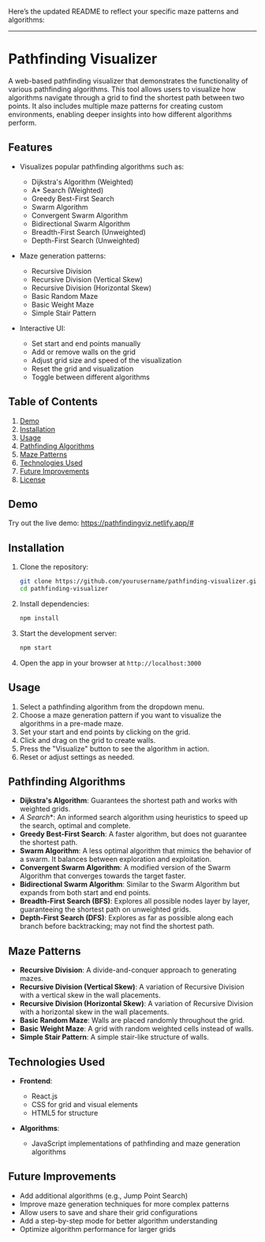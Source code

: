 Here’s the updated README to reflect your specific maze patterns and algorithms:

---

# Pathfinding Visualizer

A web-based pathfinding visualizer that demonstrates the functionality of various pathfinding algorithms. This tool allows users to visualize how algorithms navigate through a grid to find the shortest path between two points. It also includes multiple maze patterns for creating custom environments, enabling deeper insights into how different algorithms perform.

## Features

- Visualizes popular pathfinding algorithms such as:
  - Dijkstra's Algorithm (Weighted)
  - A* Search (Weighted)
  - Greedy Best-First Search
  - Swarm Algorithm
  - Convergent Swarm Algorithm
  - Bidirectional Swarm Algorithm
  - Breadth-First Search (Unweighted)
  - Depth-First Search (Unweighted)
  
- Maze generation patterns:
  - Recursive Division
  - Recursive Division (Vertical Skew)
  - Recursive Division (Horizontal Skew)
  - Basic Random Maze
  - Basic Weight Maze
  - Simple Stair Pattern

- Interactive UI:
  - Set start and end points manually
  - Add or remove walls on the grid
  - Adjust grid size and speed of the visualization
  - Reset the grid and visualization
  - Toggle between different algorithms

## Table of Contents

1. [Demo](#demo)
2. [Installation](#installation)
3. [Usage](#usage)
4. [Pathfinding Algorithms](#pathfinding-algorithms)
5. [Maze Patterns](#maze-patterns)
6. [Technologies Used](#technologies-used)
7. [Future Improvements](#future-improvements)
8. [License](#license)

## Demo

Try out the live demo: https://pathfindingviz.netlify.app/#

## Installation

1. Clone the repository:

    ```bash
    git clone https://github.com/yourusername/pathfinding-visualizer.git
    cd pathfinding-visualizer
    ```

2. Install dependencies:

    ```bash
    npm install
    ```

3. Start the development server:

    ```bash
    npm start
    ```

4. Open the app in your browser at `http://localhost:3000`

## Usage

1. Select a pathfinding algorithm from the dropdown menu.
2. Choose a maze generation pattern if you want to visualize the algorithms in a pre-made maze.
3. Set your start and end points by clicking on the grid.
4. Click and drag on the grid to create walls.
5. Press the "Visualize" button to see the algorithm in action.
6. Reset or adjust settings as needed.

## Pathfinding Algorithms

- **Dijkstra's Algorithm**: Guarantees the shortest path and works with weighted grids.
- **A* Search**: An informed search algorithm using heuristics to speed up the search, optimal and complete.
- **Greedy Best-First Search**: A faster algorithm, but does not guarantee the shortest path.
- **Swarm Algorithm**: A less optimal algorithm that mimics the behavior of a swarm. It balances between exploration and exploitation.
- **Convergent Swarm Algorithm**: A modified version of the Swarm Algorithm that converges towards the target faster.
- **Bidirectional Swarm Algorithm**: Similar to the Swarm Algorithm but expands from both start and end points.
- **Breadth-First Search (BFS)**: Explores all possible nodes layer by layer, guaranteeing the shortest path on unweighted grids.
- **Depth-First Search (DFS)**: Explores as far as possible along each branch before backtracking; may not find the shortest path.

## Maze Patterns

- **Recursive Division**: A divide-and-conquer approach to generating mazes.
- **Recursive Division (Vertical Skew)**: A variation of Recursive Division with a vertical skew in the wall placements.
- **Recursive Division (Horizontal Skew)**: A variation of Recursive Division with a horizontal skew in the wall placements.
- **Basic Random Maze**: Walls are placed randomly throughout the grid.
- **Basic Weight Maze**: A grid with random weighted cells instead of walls.
- **Simple Stair Pattern**: A simple stair-like structure of walls.

## Technologies Used

- **Frontend**:
  - React.js
  - CSS for grid and visual elements
  - HTML5 for structure

- **Algorithms**:
  - JavaScript implementations of pathfinding and maze generation algorithms

## Future Improvements

- Add additional algorithms (e.g., Jump Point Search)
- Improve maze generation techniques for more complex patterns
- Allow users to save and share their grid configurations
- Add a step-by-step mode for better algorithm understanding
- Optimize algorithm performance for larger grids

